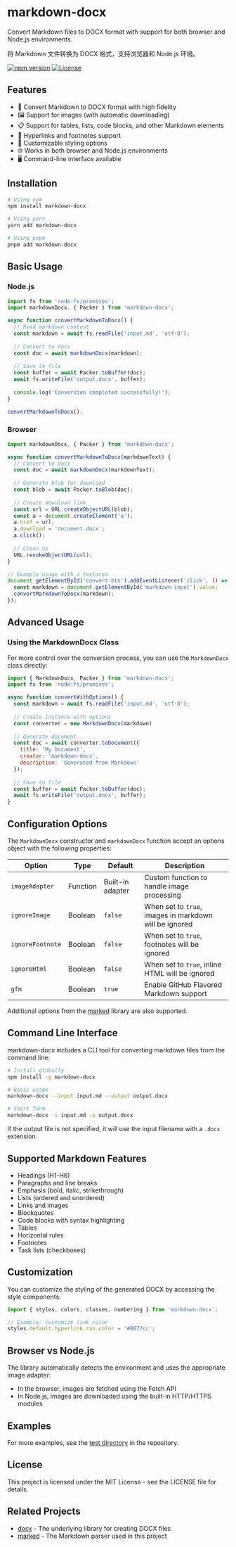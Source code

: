 # markdown-docx

Convert Markdown files to DOCX format with support for both browser and Node.js environments.

将 Markdown 文件转换为 DOCX 格式，支持浏览器和 Node.js 环境。

[![npm version](https://img.shields.io/npm/v/markdown-docx.svg)](https://www.npmjs.com/package/markdown-docx)
[![License](https://img.shields.io/npm/l/markdown-docx.svg)](https://github.com/vace/markdown-docx/blob/main/LICENSE)

## Features

- 📝 Convert Markdown to DOCX format with high fidelity
- 🖼️ Support for images (with automatic downloading)
- 📋 Support for tables, lists, code blocks, and other Markdown elements
- 🔗 Hyperlinks and footnotes support
- 💅 Customizable styling options
- 🌐 Works in both browser and Node.js environments
- 🖥️ Command-line interface available

## Installation

```bash
# Using npm
npm install markdown-docx

# Using yarn
yarn add markdown-docx

# Using pnpm
pnpm add markdown-docx
```

## Basic Usage

### Node.js

```javascript
import fs from 'node:fs/promises';
import markdownDocx, { Packer } from 'markdown-docx';

async function convertMarkdownToDocx() {
  // Read markdown content
  const markdown = await fs.readFile('input.md', 'utf-8');
  
  // Convert to docx
  const doc = await markdownDocx(markdown);
  
  // Save to file
  const buffer = await Packer.toBuffer(doc);
  await fs.writeFile('output.docx', buffer);
  
  console.log('Conversion completed successfully!');
}

convertMarkdownToDocx();
```

### Browser

```javascript
import markdownDocx, { Packer } from 'markdown-docx';

async function convertMarkdownToDocx(markdownText) {
  // Convert to docx
  const doc = await markdownDocx(markdownText);
  
  // Generate blob for download
  const blob = await Packer.toBlob(doc);
  
  // Create download link
  const url = URL.createObjectURL(blob);
  const a = document.createElement('a');
  a.href = url;
  a.download = 'document.docx';
  a.click();
  
  // Clean up
  URL.revokeObjectURL(url);
}

// Example usage with a textarea
document.getElementById('convert-btn').addEventListener('click', () => {
  const markdown = document.getElementById('markdown-input').value;
  convertMarkdownToDocx(markdown);
});
```

## Advanced Usage

### Using the MarkdownDocx Class

For more control over the conversion process, you can use the `MarkdownDocx` class directly:

```javascript
import { MarkdownDocx, Packer } from 'markdown-docx';
import fs from 'node:fs/promises';

async function convertWithOptions() {
  const markdown = await fs.readFile('input.md', 'utf-8');
  
  // Create instance with options
  const converter = new MarkdownDocx(markdown)
  
  // Generate document
  const doc = await converter.toDocument({
    title: 'My Document',
    creator: 'markdown-docx',
    description: 'Generated from Markdown'
  });
  
  // Save to file
  const buffer = await Packer.toBuffer(doc);
  await fs.writeFile('output.docx', buffer);
}
```

## Configuration Options

The `MarkdownDocx` constructor and `markdownDocx` function accept an options object with the following properties:

| Option | Type | Default | Description |
|--------|------|---------|-------------|
| `imageAdapter` | Function | Built-in adapter | Custom function to handle image processing |
| `ignoreImage` | Boolean | `false` | When set to `true`, images in markdown will be ignored |
| `ignoreFootnote` | Boolean | `false` | When set to `true`, footnotes will be ignored |
| `ignoreHtml` | Boolean | `false` | When set to `true`, inline HTML will be ignored |
| `gfm` | Boolean | `true` | Enable GitHub Flavored Markdown support |

Additional options from the [marked](https://marked.js.org/using_advanced) library are also supported.

## Command Line Interface

markdown-docx includes a CLI tool for converting markdown files from the command line:

```bash
# Install globally
npm install -g markdown-docx

# Basic usage
markdown-docx --input input.md --output output.docx

# Short form
markdown-docx -i input.md -o output.docx
```

If the output file is not specified, it will use the input filename with a `.docx` extension.

## Supported Markdown Features

- Headings (H1-H6)
- Paragraphs and line breaks
- Emphasis (bold, italic, strikethrough)
- Lists (ordered and unordered)
- Links and images
- Blockquotes
- Code blocks with syntax highlighting
- Tables
- Horizontal rules
- Footnotes
- Task lists (checkboxes)

## Customization

You can customize the styling of the generated DOCX by accessing the style components:

```javascript
import { styles, colors, classes, numbering } from 'markdown-docx';

// Example: customize link color
styles.default.hyperlink.run.color = '#0077cc';
```

## Browser vs Node.js

The library automatically detects the environment and uses the appropriate image adapter:

- In the browser, images are fetched using the Fetch API
- In Node.js, images are downloaded using the built-in HTTP/HTTPS modules

## Examples

For more examples, see the [test directory](https://github.com/vace/markdown-docx/tree/main/test) in the repository.

## License

This project is licensed under the MIT License - see the LICENSE file for details.

## Related Projects

- [docx](https://github.com/dolanmiu/docx) - The underlying library for creating DOCX files
- [marked](https://github.com/markedjs/marked) - The Markdown parser used in this project
